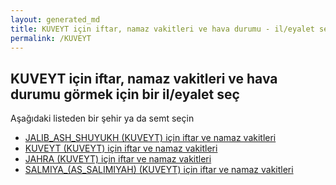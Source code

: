 ```yaml
---
layout: generated_md
title: KUVEYT için iftar, namaz vakitleri ve hava durumu - il/eyalet seç
permalink: /KUVEYT
---
```


## KUVEYT için iftar, namaz vakitleri ve hava durumu  görmek için bir il/eyalet seç

Aşağıdaki listeden bir şehir ya da semt seçin

* [JALIB_ASH_SHUYUKH (KUVEYT) için iftar ve namaz vakitleri](/KUVEYT/JALIB_ASH_SHUYUKH)
* [KUVEYT (KUVEYT) için iftar ve namaz vakitleri](/KUVEYT/KUVEYT)
* [JAHRA (KUVEYT) için iftar ve namaz vakitleri](/KUVEYT/JAHRA)
* [SALMIYA_(AS_SALIMIYAH) (KUVEYT) için iftar ve namaz vakitleri](/KUVEYT/SALMIYA_(AS_SALIMIYAH))
